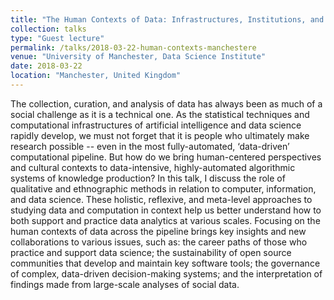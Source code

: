```yaml
---
title: "The Human Contexts of Data: Infrastructures, Institutions, and Interpretations"
collection: talks
type: "Guest lecture"
permalink: /talks/2018-03-22-human-contexts-manchestere
venue: "University of Manchester, Data Science Institute"
date: 2018-03-22
location: "Manchester, United Kingdom"
---
```


The collection, curation, and analysis of data has always been as much of a social challenge as it is a technical one. As the statistical techniques and computational infrastructures of artificial intelligence and data science rapidly develop, we must not forget that it is people who ultimately make research possible -- even in the most fully-automated, ‘data-driven’ computational pipeline. But how do we bring human-centered perspectives and cultural contexts to data-intensive, highly-automated algorithmic systems of knowledge production? In this talk, I discuss the role of qualitative and ethnographic methods in relation to computer, information, and data science. These holistic, reflexive, and meta-level approaches to studying data and computation in context help us better understand how to both support and practice data analytics at various scales. Focusing on the human contexts of data across the pipeline brings key insights and new collaborations to various issues, such as: the career paths of those who practice and support data science; the sustainability of open source communities that develop and maintain key software tools; the governance of complex, data-driven decision-making systems; and the interpretation of findings made from large-scale analyses of social data.
